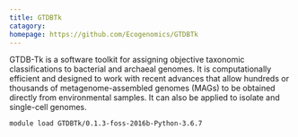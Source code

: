```yaml
---
title: GTDBTk
catagory:  
homepage: https://github.com/Ecogenomics/GTDBTk
---
```

GTDB-Tk is a software toolkit for assigning objective taxonomic classifications to bacterial and archaeal genomes. It is computationally efficient and designed to work with recent advances that allow hundreds or thousands of metagenome-assembled genomes (MAGs) to be obtained directly from environmental samples. It can also be applied to isolate and single-cell genomes.
```
module load GTDBTk/0.1.3-foss-2016b-Python-3.6.7
```
